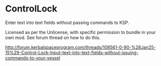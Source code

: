 # ControlLock
Enter text into text fields without passing commands to KSP.

Licensed as per the Unlicense, with specific permission to bundle in your own mod. See forum thread on how to do this.

http://forum.kerbalspaceprogram.com/threads/108561-0-90-%28Jan25-15%29-Control-Lock-Input-text-into-text-fields-without-issuing-commands-to-your-vessel
